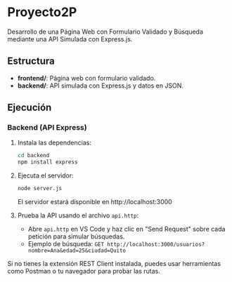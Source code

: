 # Proyecto2P

Desarrollo de una Página Web con Formulario Validado y Búsqueda mediante una API Simulada con Express.js.

## Estructura
- **frontend/**: Página web con formulario validado.
- **backend/**: API simulada con Express.js y datos en JSON.

## Ejecución
### Backend (API Express)

1. Instala las dependencias:
   ```bash
   cd backend
   npm install express
   ```

2. Ejecuta el servidor:
   ```bash
   node server.js
   ```
   El servidor estará disponible en http://localhost:3000

3. Prueba la API usando el archivo `api.http`:
   - Abre `api.http` en VS Code y haz clic en "Send Request" sobre cada petición para simular búsquedas.
   - Ejemplo de búsqueda: `GET http://localhost:3000/usuarios?nombre=Ana&edad=25&ciudad=Quito`

Si no tienes la extensión REST Client instalada, puedes usar herramientas como Postman o tu navegador para probar las rutas.
